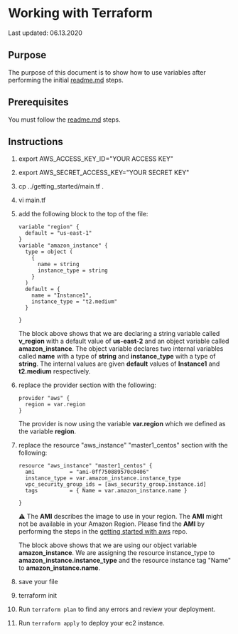 # Working with Terraform

Last updated: 06.13.2020

## Purpose

The purpose of this document is to show how to use variables after
performing the initial [readme.md](../readme.md) steps.

## Prerequisites

You must follow the [readme.md](../readme.md) steps.

## Instructions

1. export AWS_ACCESS_KEY_ID="YOUR ACCESS KEY"
1. export AWS_SECRET_ACCESS_KEY="YOUR SECRET KEY"
1. cp ../getting_started/main.tf .
1. vi main.tf
1. add the following block to the top of the file:

    ```hcl-terraform
    variable "region" {
      default = "us-east-1"
    }
    variable "amazon_instance" {
      type = object (
        {
          name = string
          instance_type = string
        }
      )
      default = {
        name = "Instance1",
        instance_type = "t2.medium"
      }

    }
    ```

    The block above shows that we are declaring a string
    variable called **v_region** with a default value of
    **us-east-2** and an object variable called **amazon_instance**.
    The object variable declares two internal variables called
    **name** with a type of **string** and **instance_type** with
    a type of **string**.  The internal values are given **default**
    values of **Instance1** and **t2.medium** respectively.

1. replace the provider section with the following:

    ```hcl-terraform
    provider "aws" {
      region = var.region
    }
    ```

   The provider is now using the variable **var.region** which we
   defined as the variable **region**.

1. replace the resource "aws_instance" "master1_centos" section
with the following:

   ```hcl-terraform
   resource "aws_instance" "master1_centos" {
     ami           = "ami-0ff750889570c0406"
     instance_type = var.amazon_instance.instance_type
     vpc_security_group_ids = [aws_security_group.instance.id]
     tags          = { Name = var.amazon_instance.name }

   }
    ```

    :warning: The **AMI** describes the image to use in your region.  The
    **AMI** might not be available in your Amazon Region.  Please find the
    **AMI** by performing the steps in the
    [getting started with aws](https://github.com/bretmullinix/getting-started-working-with-aws) repo.

   
   The block above shows that we are using our object variable
   **amazon_instance**.  We are assigning the resource instance_type
   to **amazon_instance.instance_type** and the resource instance tag "Name"
   to **amazon_instance.name**.

1. save your file
1. terraform init
1. Run `terraform plan` to find any errors and review
your deployment.
1. Run `terraform apply` to deploy your ec2 instance.